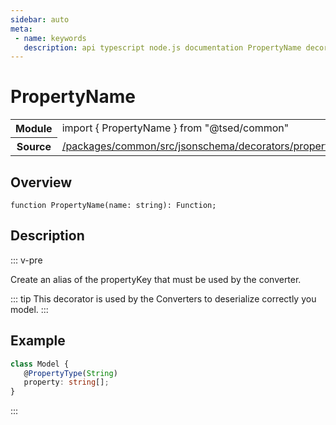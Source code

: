 ```yaml
---
sidebar: auto
meta:
 - name: keywords
   description: api typescript node.js documentation PropertyName decorator
---
```

# PropertyName <Badge text="Decorator" type="decorator"/>
<!-- Summary -->
<section class="symbol-info"><table class="is-full-width"><tbody><tr><th>Module</th><td><div class="lang-typescript"><span class="token keyword">import</span> { PropertyName }&nbsp;<span class="token keyword">from</span>&nbsp;<span class="token string">"@tsed/common"</span></div></td></tr><tr><th>Source</th><td><a href="https://github.com/TypedProject/ts-express-decorators/blob/v5.2.5/packages/common/src/jsonschema/decorators/propertyName.ts#L0-L0">/packages/common/src/jsonschema/decorators/propertyName.ts</a></td></tr></tbody></table></section>

<!-- Overview -->
## Overview


<pre><code class="typescript-lang ">function <span class="token function">PropertyName</span><span class="token punctuation">(</span>name<span class="token punctuation">:</span> <span class="token keyword">string</span><span class="token punctuation">)</span><span class="token punctuation">:</span> Function<span class="token punctuation">;</span></code></pre>



<!-- Description -->
## Description

::: v-pre

Create an alias of the propertyKey that must be used by the converter.

::: tip
This decorator is used by the Converters to deserialize correctly you model.
:::

## Example

```typescript
class Model {
   @PropertyType(String)
   property: string[];
}
```


:::